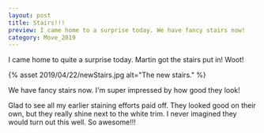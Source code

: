 ```yaml
---
layout: post
title: Stairs!!! 
preview: I came home to a surprise today. We have fancy stairs now! 
category: Move_2019
---
```


I came home to quite a surprise today. Martin got the stairs put in! Woot!   

{% asset 2019/04/22/newStairs.jpg alt="The new stairs." %}

We have fancy stairs now. I'm super impressed by how good they look! 

Glad to see all my earlier staining efforts paid off. They looked good on their own, but they really shine next to the white trim. I never imagined they would turn out this well. So awesome!!!


 